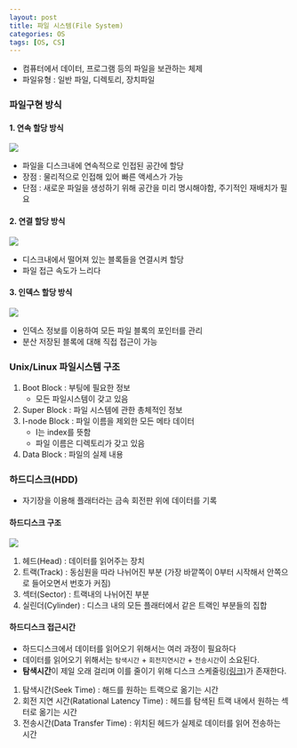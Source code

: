 ```yaml
---
layout: post
title: 파일 시스템(File System)
categories: OS
tags: [OS, CS]
---
```

- 컴퓨터에서 데이터, 프로그램 등의 파일을 보관하는 체제
- 파일유형 : 일반 파일, 디렉토리, 장치파일

### 파일구현 방식
#### 1. 연속 할당 방식
![](https://user-images.githubusercontent.com/48157259/163898215-18684bc8-9f48-41e5-99bb-718f7bc7197b.png)
- 파일을 디스크내에 연속적으로 인접된 공간에 할당
- 장점 : 물리적으로 인접해 있어 빠른 액세스가 가능
- 단점 : 새로운 파일을 생성하기 위해 공간을 미리 명시해야함, 주기적인 재배치가 필요

#### 2. 연결 할당 방식
![](https://user-images.githubusercontent.com/48157259/163898359-5cddddfb-6c83-4e30-9a09-38e72535a903.png)
- 디스크내에서 떨어져 있는 블록들을 연결시켜 할당
- 파일 접근 속도가 느리다

#### 3. 인덱스 할당 방식
![](https://user-images.githubusercontent.com/48157259/163898497-de44efef-e82b-486d-aeb0-f8989668ccc4.png)
- 인덱스 정보를 이용하여 모든 파일 블록의 포인터를 관리
- 분산 저장된 블록에 대해 직접 접근이 가능


### Unix/Linux 파일시스템 구조
1. Boot Block : 부팅에 필요한 정보
   - 모든 파일시스템이 갖고 있음
2. Super Block : 파일 시스템에 관한 총체적인 정보
3. I-node Block : 파일 이름을 제외한 모든 메타 데이터
   - I는 index를 뜻함
   - 파일 이름은 디렉토리가 갖고 있음
4. Data Block : 파일의 실제 내용 


### 하드디스크(HDD)
- 자기장을 이용해 플래터라는 금속 회전판 위에 데이터를 기록

#### 하드디스크 구조
![](https://blog.kakaocdn.net/dn/dBWrqE/btqwhzeeYD2/NYFyAkxbSleIdSb0b4m2v0/img.png)
1. 헤드(Head) : 데이터를 읽어주는 장치
2. 트랙(Track) : 동심원을 따라 나뉘어진 부분 (가장 바깥쪽이 0부터 시작해서 안쪽으로 들어오면서 번호가 커짐)
3. 섹터(Sector) : 트랙내의 나뉘어진 부분
4. 실린더(Cylinder) : 디스크 내의 모든 플래터에서 같은 트랙인 부분들의 집합


#### 하드디스크 접근시간
- 하드디스크에서 데이터를 읽어오기 위해서는 여러 과정이 필요하다
- 데이터를 읽어오기 위해서는 `탐색시간` + `회전지연시간` + `전송시간`이 소요된다.
- **탐색시간**이 제일 오래 걸리며 이를 줄이기 위해 디스크 스케줄링[(링크)](https://europani.github.io/os/2022/04/17/011-disk-schedule.html)가 존재한다.

1. 탐색시간(Seek Time) : 해드를 원하는 트랙으로 옮기는 시간
2. 회전 지연 시간(Ratational Latency Time) : 헤드를 탐색된 트랙 내에서 원하는 섹터로 옮기는 시간
3. 전송시간(Data Transfer Time) : 위치된 헤드가 실제로 데이터를 읽어 전송하는 시간